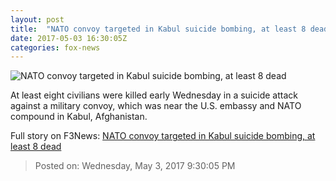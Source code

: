 ```yaml
---
layout: post
title:  "NATO convoy targeted in Kabul suicide bombing, at least 8 dead"
date: 2017-05-03 16:30:05Z
categories: fox-news
---
```


![NATO convoy targeted in Kabul suicide bombing, at least 8 dead](http://a57.foxnews.com/media2.foxnews.com/BrightCove/694940094001/2017/05/03/876/493/694940094001_5420336031001_5420325079001-vs.jpg?ve=1&tl=1)

At least eight civilians were killed early Wednesday in a suicide attack against a military convoy, which was near the U.S. embassy and NATO compound in Kabul, Afghanistan.


Full story on F3News: [NATO convoy targeted in Kabul suicide bombing, at least 8 dead](http://www.f3nws.com/n/j3tx4H)

> Posted on: Wednesday, May 3, 2017 9:30:05 PM
